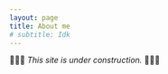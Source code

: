 ```yaml
---
layout: page
title: About me
# subtitle: Idk
---
```


🚧👷‍♀️ _This site is under construction._ 👷‍♂️🚧

